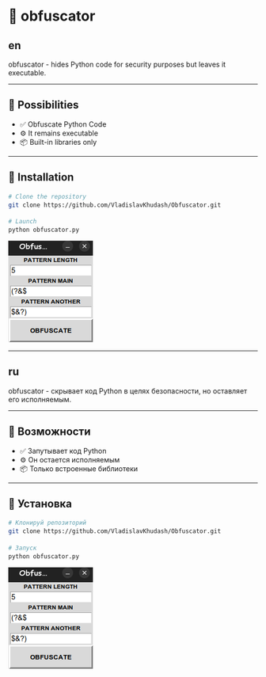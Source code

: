 # 🌟 obfuscator
 
## en
obfuscator - hides Python code for security purposes but leaves it executable.

---
## 🚀 Possibilities

- ✅ Obfuscate Python Code
- ⚙️ It remains executable
- 📦 Built-in libraries only

---

## 🧰 Installation

```bash
# Clone the repository
git clone https://github.com/VladislavKhudash/Obfuscator.git

# Launch
python obfuscator.py
```

![obfuscator](obfuscator.png)

---------------------------------------------------------------------------------------------------------------------------------------------------------------------------


## ru
obfuscator - скрывает код Python в целях безопасности, но оставляет его исполняемым.

---
## 🚀 Возможности

- ✅ Запутывает код Python
- ⚙️ Он остается исполняемым
- 📦 Только встроенные библиотеки

---

## 🧰 Установка

```bash
# Клонируй репозиторий
git clone https://github.com/VladislavKhudash/Obfuscator.git

# Запуск
python obfuscator.py
```

![obfuscator](obfuscator.png)

